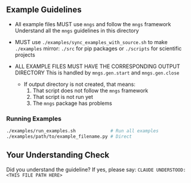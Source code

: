 <!-- ---
!-- Timestamp: 2025-05-31 08:03:25
!-- Author: ywatanabe
!-- File: /home/ywatanabe/.dotfiles/.claude/to_claude/guidelines/python/IMPORTANT-MNGS-06-examples-guide.md
!-- --- -->

## Example Guidelines

- All example files MUST use `mngs` and follow the `mngs` framework
  Understand all the `mngs` guidelines in this directory
- MUST use `./examples/sync_examples_with_source.sh` to make `./examples` mirror:
  `./src` for pip packages or 
  `./scripts` for scientific projects

- ALL EXAMPLE FILES MUST HAVE THE CORRESPONDING OUTPUT DIRECTORY
  This is handled by `mngs.gen.start` and `mngs.gen.close`
  - If output directory is not created, that means:
    1. That script does not follow the `mngs` framework
    2. That script is not run yet
    3. The `mngs` package has problems


### Running Examples
```bash
./examples/run_examples.sh             # Run all examples
./examples/path/to/example_filename.py # Direct
```
## Your Understanding Check
Did you understand the guideline? If yes, please say:
`CLAUDE UNDERSTOOD: <THIS FILE PATH HERE>`

<!-- EOF -->